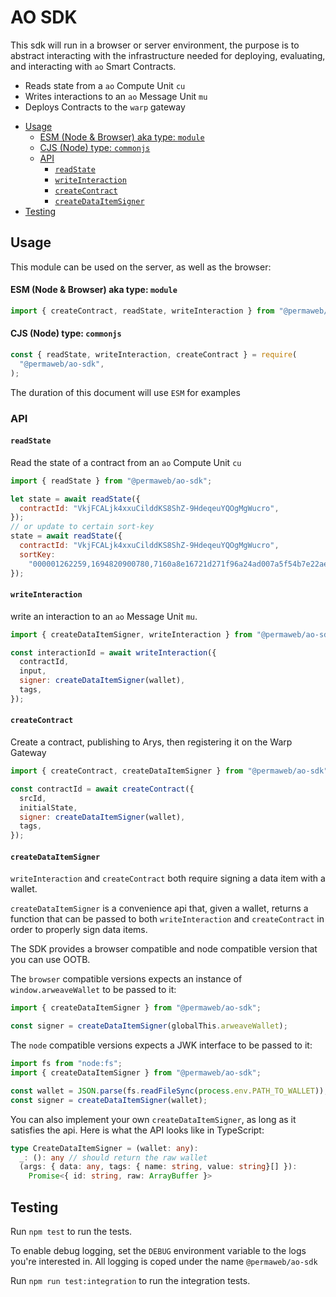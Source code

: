# AO SDK

This sdk will run in a browser or server environment, the purpose is to abstract
interacting with the infrastructure needed for deploying, evaluating, and
interacting with `ao` Smart Contracts.

- Reads state from a `ao` Compute Unit `cu`
- Writes interactions to an `ao` Message Unit `mu`
- Deploys Contracts to the `warp` gateway

<!-- toc -->

- [Usage](#usage)
    - [ESM (Node & Browser) aka type: `module`](#esm-node--browser-aka-type-module)
    - [CJS (Node) type: `commonjs`](#cjs-node-type-commonjs)
  - [API](#api)
    - [`readState`](#readstate)
    - [`writeInteraction`](#writeinteraction)
    - [`createContract`](#createcontract)
    - [`createDataItemSigner`](#createdataitemsigner)
- [Testing](#testing)

<!-- tocstop -->

## Usage

This module can be used on the server, as well as the browser:

#### ESM (Node & Browser) aka type: `module`

```js
import { createContract, readState, writeInteraction } from "@permaweb/ao-sdk";
```

#### CJS (Node) type: `commonjs`

```js
const { readState, writeInteraction, createContract } = require(
  "@permaweb/ao-sdk",
);
```

The duration of this document will use `ESM` for examples

### API

#### `readState`

Read the state of a contract from an `ao` Compute Unit `cu`

```js
import { readState } from "@permaweb/ao-sdk";

let state = await readState({
  contractId: "VkjFCALjk4xxuCilddKS8ShZ-9HdeqeuYQOgMgWucro",
});
// or update to certain sort-key
state = await readState({
  contractId: "VkjFCALjk4xxuCilddKS8ShZ-9HdeqeuYQOgMgWucro",
  sortKey:
    "000001262259,1694820900780,7160a8e16721d271f96a24ad007a5f54b7e22ae49363652eb7356464fcbb09ed",
});
```

#### `writeInteraction`

write an interaction to an `ao` Message Unit `mu`.

```js
import { createDataItemSigner, writeInteraction } from "@permaweb/ao-sdk";

const interactionId = await writeInteraction({
  contractId,
  input,
  signer: createDataItemSigner(wallet),
  tags,
});
```

#### `createContract`

Create a contract, publishing to Arys, then registering it on the Warp Gateway

```js
import { createContract, createDataItemSigner } from "@permaweb/ao-sdk";

const contractId = await createContract({
  srcId,
  initialState,
  signer: createDataItemSigner(wallet),
  tags,
});
```

#### `createDataItemSigner`

`writeInteraction` and `createContract` both require signing a data item with a
wallet.

`createDataItemSigner` is a convenience api that, given a wallet, returns a
function that can be passed to both `writeInteraction` and `createContract` in
order to properly sign data items.

The SDK provides a browser compatible and node compatible version that you can
use OOTB.

The `browser` compatible versions expects an instance of `window.arweaveWallet`
to be passed to it:

```js
import { createDataItemSigner } from "@permaweb/ao-sdk";

const signer = createDataItemSigner(globalThis.arweaveWallet);
```

The `node` compatible versions expects a JWK interface to be passed to it:

```js
import fs from "node:fs";
import { createDataItemSigner } from "@permaweb/ao-sdk";

const wallet = JSON.parse(fs.readFileSync(process.env.PATH_TO_WALLET));
const signer = createDataItemSigner(wallet);
```

You can also implement your own `createDataItemSigner`, as long as it satisfies
the api. Here is what the API looks like in TypeScript:

```ts
type CreateDataItemSigner = (wallet: any):
  _: (): any // should return the raw wallet
  (args: { data: any, tags: { name: string, value: string}[] }):
    Promise<{ id: string, raw: ArrayBuffer }>
```

## Testing

Run `npm test` to run the tests.

To enable debug logging, set the `DEBUG` environment variable to the logs you're
interested in. All logging is coped under the name `@permaweb/ao-sdk`

Run `npm run test:integration` to run the integration tests.
